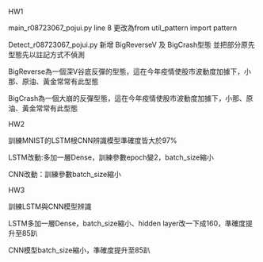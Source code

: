HW1

main_r08723067_pojui.py line 8 更改為from util_pattern import pattern

Detect_r08723067_pojui.py 新增 BigReverseV 及 BigCrash型態 並把部分原先型態先以註記方式不偵測

BigReverse為一個深V谷底反彈的型態，這在今年疫情使股市波動度加據下，小那、原油、黃金常常有此型態

BigCrash為一個大崩的反彈型態，這在今年疫情使股市波動度加據下，小那、原油、黃金常常有此型態


HW2

訓練MNIST的LSTM根CNN辨識模型準確度皆大於97%

LSTM改動:多加一層Dense，訓練參數epoch變2，batch_size縮小

CNN改動：訓練參數batch_size縮小

HW3

訓練LSTM與CNN模型辨識

LSTM多加一層Dense，batch_size縮小、hidden layer改一下成160，準確度提升至85趴

CNN模型batch_size縮小，準確度提升至85趴
